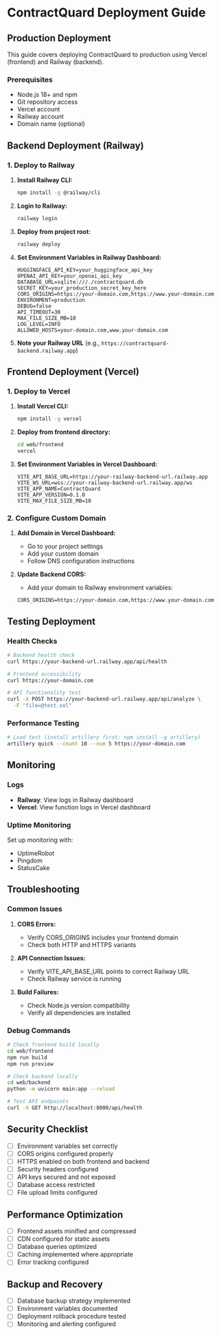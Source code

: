 # ContractQuard Deployment Guide

## Production Deployment

This guide covers deploying ContractQuard to production using Vercel (frontend) and Railway (backend).

### Prerequisites

- Node.js 18+ and npm
- Git repository access
- Vercel account
- Railway account
- Domain name (optional)

## Backend Deployment (Railway)

### 1. Deploy to Railway

1. **Install Railway CLI:**
   ```bash
   npm install -g @railway/cli
   ```

2. **Login to Railway:**
   ```bash
   railway login
   ```

3. **Deploy from project root:**
   ```bash
   railway deploy
   ```

4. **Set Environment Variables in Railway Dashboard:**
   ```env
   HUGGINGFACE_API_KEY=your_huggingface_api_key
   OPENAI_API_KEY=your_openai_api_key
   DATABASE_URL=sqlite:///./contractquard.db
   SECRET_KEY=your_production_secret_key_here
   CORS_ORIGINS=https://your-domain.com,https://www.your-domain.com
   ENVIRONMENT=production
   DEBUG=false
   API_TIMEOUT=30
   MAX_FILE_SIZE_MB=10
   LOG_LEVEL=INFO
   ALLOWED_HOSTS=your-domain.com,www.your-domain.com
   ```

5. **Note your Railway URL** (e.g., `https://contractquard-backend.railway.app`)

## Frontend Deployment (Vercel)

### 1. Deploy to Vercel

1. **Install Vercel CLI:**
   ```bash
   npm install -g vercel
   ```

2. **Deploy from frontend directory:**
   ```bash
   cd web/frontend
   vercel
   ```

3. **Set Environment Variables in Vercel Dashboard:**
   ```env
   VITE_API_BASE_URL=https://your-railway-backend-url.railway.app
   VITE_WS_URL=wss://your-railway-backend-url.railway.app/ws
   VITE_APP_NAME=ContractQuard
   VITE_APP_VERSION=0.1.0
   VITE_MAX_FILE_SIZE_MB=10
   ```

### 2. Configure Custom Domain

1. **Add Domain in Vercel Dashboard:**
   - Go to your project settings
   - Add your custom domain
   - Follow DNS configuration instructions

2. **Update Backend CORS:**
   - Add your domain to Railway environment variables:
   ```env
   CORS_ORIGINS=https://your-domain.com,https://www.your-domain.com
   ```

## Testing Deployment

### Health Checks

```bash
# Backend health check
curl https://your-backend-url.railway.app/api/health

# Frontend accessibility
curl https://your-domain.com

# API functionality test
curl -X POST https://your-backend-url.railway.app/api/analyze \
  -F "file=@test.sol"
```

### Performance Testing

```bash
# Load test (install artillery first: npm install -g artillery)
artillery quick --count 10 --num 5 https://your-domain.com
```

## Monitoring

### Logs

- **Railway**: View logs in Railway dashboard
- **Vercel**: View function logs in Vercel dashboard

### Uptime Monitoring

Set up monitoring with:
- UptimeRobot
- Pingdom
- StatusCake

## Troubleshooting

### Common Issues

1. **CORS Errors:**
   - Verify CORS_ORIGINS includes your frontend domain
   - Check both HTTP and HTTPS variants

2. **API Connection Issues:**
   - Verify VITE_API_BASE_URL points to correct Railway URL
   - Check Railway service is running

3. **Build Failures:**
   - Check Node.js version compatibility
   - Verify all dependencies are installed

### Debug Commands

```bash
# Check frontend build locally
cd web/frontend
npm run build
npm run preview

# Check backend locally
cd web/backend
python -m uvicorn main:app --reload

# Test API endpoints
curl -X GET http://localhost:8000/api/health
```

## Security Checklist

- [ ] Environment variables set correctly
- [ ] CORS origins configured properly
- [ ] HTTPS enabled on both frontend and backend
- [ ] Security headers configured
- [ ] API keys secured and not exposed
- [ ] Database access restricted
- [ ] File upload limits configured

## Performance Optimization

- [ ] Frontend assets minified and compressed
- [ ] CDN configured for static assets
- [ ] Database queries optimized
- [ ] Caching implemented where appropriate
- [ ] Error tracking configured

## Backup and Recovery

- [ ] Database backup strategy implemented
- [ ] Environment variables documented
- [ ] Deployment rollback procedure tested
- [ ] Monitoring and alerting configured
